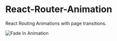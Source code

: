 # React-Router-Animation
React Routing Animations with page transitions.

![Fade In Animation](Demo/a.gif)
